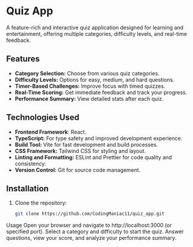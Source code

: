 
# Quiz App  

A feature-rich and interactive quiz application designed for learning and entertainment, offering multiple categories, difficulty levels, and real-time feedback.  

## Features  
- **Category Selection:** Choose from various quiz categories.  
- **Difficulty Levels:** Options for easy, medium, and hard questions.  
- **Timer-Based Challenges:** Improve focus with timed quizzes.  
- **Real-Time Scoring:** Get immediate feedback and track your progress.  
- **Performance Summary:** View detailed stats after each quiz.  

## Technologies Used
- **Frontend Framework**: React.
- **TypeScript:** For type safety and improved development experience.
- **Build Tool:** Vite for fast development and build processes.
- **CSS Framework:** Tailwind CSS for styling and layout.
- **Linting and Formatting:** ESLint and Prettier for code quality and consistency.
- **Version Control:** Git for source code management.


## Installation  
1. Clone the repository:  
   ```bash  
   git clone https://github.com/CodingManiac11/quiz_app.git
Usage
Open your browser and navigate to http://localhost:3000 (or specified port).
Select a category and difficulty to start the quiz.
Answer questions, view your score, and analyze your performance summary.
